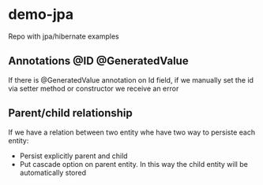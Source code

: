 # demo-jpa

Repo with jpa/hibernate examples

## Annotations @ID @GeneratedValue
If there is @GeneratedValue annotation on Id field, if we manually set the id via setter method or constructor we receive an error


## Parent/child relationship

If we have a relation between two entity whe have two way to persiste each entity:
- Persist explicitly parent and child
- Put cascade option on parent entity. In this way the child entity will be automatically stored

